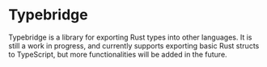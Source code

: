 # Typebridge
Typebridge is a library for exporting Rust types into other languages. It is still a work in progress, and currently supports exporting basic Rust structs to TypeScript, but more functionalities will be added in the future.
